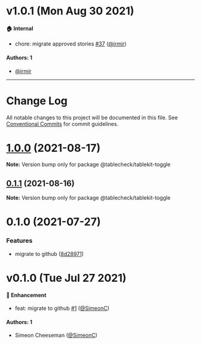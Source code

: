 # v1.0.1 (Mon Aug 30 2021)

#### 🏠 Internal

- chore: migrate approved stories [#37](https://github.com/tablecheck/tablekit/pull/37) ([@irmir](https://github.com/irmir))

#### Authors: 1

- [@irmir](https://github.com/irmir)

---

# Change Log

All notable changes to this project will be documented in this file.
See [Conventional Commits](https://conventionalcommits.org) for commit guidelines.

# [1.0.0](https://github.com/tablecheck/tablekit/compare/@tablecheck/tablekit-toggle@0.1.1...@tablecheck/tablekit-toggle@1.0.0) (2021-08-17)

**Note:** Version bump only for package @tablecheck/tablekit-toggle





## [0.1.1](https://github.com/tablecheck/tablekit/compare/@tablecheck/tablekit-toggle@0.1.0...@tablecheck/tablekit-toggle@0.1.1) (2021-08-16)

**Note:** Version bump only for package @tablecheck/tablekit-toggle





# 0.1.0 (2021-07-27)


### Features

* migrate to github ([8d28971](https://github.com/tablecheck/tablekit/commit/8d28971175010fcb2a3cd9c48a749e7af1bdc9f9))





# v0.1.0 (Tue Jul 27 2021)

#### 🚀 Enhancement

- feat: migrate to github [#1](https://github.com/tablecheck/tablekit/pull/1) ([@SimeonC](https://github.com/SimeonC))

#### Authors: 1

- Simeon Cheeseman ([@SimeonC](https://github.com/SimeonC))
